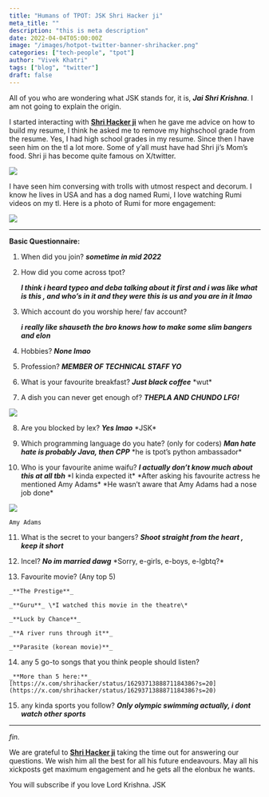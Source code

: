 ```yaml
---
title: "Humans of TPOT: JSK Shri Hacker ji"
meta_title: ""
description: "this is meta description"
date: 2022-04-04T05:00:00Z
image: "/images/hotpot-twitter-banner-shrihacker.png"
categories: ["tech-people", "tpot"]
author: "Vivek Khatri"
tags: ["blog", "twitter"]
draft: false
---
```


All of you who are wondering what JSK stands for, it is, _**Jai Shri Krishna**_. I am not going to explain the origin.

I started interacting with **[Shri Hacker ji](https://x.com/shrihacker?s=20)** when he gave me advice on how to build my resume, I think he asked me to remove my highschool grade from the resume. Yes, I had high school grades in my resume. Since then I have seen him on the tl a lot more. Some of y’all must have had Shri ji’s Mom’s food. Shri ji has become quite famous on X/twitter.

[![](https://substack-post-media.s3.amazonaws.com/public/images/8e47eefb-0afe-4439-8759-9838590dd875_400x400.jpeg)](https://substackcdn.com/image/fetch/f_auto,q_auto:good,fl_progressive:steep/https%3A%2F%2Fsubstack-post-media.s3.amazonaws.com%2Fpublic%2Fimages%2F8e47eefb-0afe-4439-8759-9838590dd875_400x400.jpeg)

I have seen him conversing with trolls with utmost respect and decorum. I know he lives in USA and has a dog named Rumi, I love watching Rumi videos on my tl. Here is a photo of Rumi for more engagement:

[![](https://substack-post-media.s3.amazonaws.com/public/images/fa9d13fe-197c-4bef-b291-bd3a7481cc4a_1692x2048.jpeg)](https://substackcdn.com/image/fetch/f_auto,q_auto:good,fl_progressive:steep/https%3A%2F%2Fsubstack-post-media.s3.amazonaws.com%2Fpublic%2Fimages%2Ffa9d13fe-197c-4bef-b291-bd3a7481cc4a_1692x2048.jpeg)

* * *

**Basic Questionnaire:**

1.  When did you join? _**sometime in mid 2022**_
    
2.  How did you come across tpot?
    
    _**I think i heard typeo and deba talking about it first and i was like what is this , and who’s in it and they were this is us and you are in it lmao**_ 
    
3.  Which account do you worship here/ fav account?
    
    _**i really like shauseth the bro knows how to make some slim bangers and elon**_ 
    
4.  Hobbies? _**None lmao**_
    
5.  Profession? _**MEMBER OF TECHNICAL STAFF YO**_
    
6.  What is your favourite breakfast? _**Just black coffee**_ \*wut\*
    
7.  A dish you can never get enough of? _**THEPLA AND CHUNDO LFG!**_
    
[![](https://substack-post-media.s3.amazonaws.com/public/images/db31eb48-d475-4d4a-87f5-e71af9330df2_4817x3331.jpeg)](https://substackcdn.com/image/fetch/f_auto,q_auto:good,fl_progressive:steep/https%3A%2F%2Fsubstack-post-media.s3.amazonaws.com%2Fpublic%2Fimages%2Fdb31eb48-d475-4d4a-87f5-e71af9330df2_4817x3331.jpeg)
    
8.  Are you blocked by lex? _**Yes lmao**_ \*JSK\*
    
9.  Which programming language do you hate? (only for coders) _**Man hate hate is probably Java, then CPP**_ \*he is tpot’s python ambassador\*
    
10.  Who is your favourite anime waifu? _**I actually don’t know much about this at all tbh**_ \*I kinda expected it\* \*After asking his favourite actress he mentioned Amy Adams\* \*He wasn’t aware that Amy Adams had a nose job done\*
    
[![](https://substack-post-media.s3.amazonaws.com/public/images/207b1034-58d3-42a4-a1ae-b1523562298d_800x943.webp)](https://substackcdn.com/image/fetch/f_auto,q_auto:good,fl_progressive:steep/https%3A%2F%2Fsubstack-post-media.s3.amazonaws.com%2Fpublic%2Fimages%2F207b1034-58d3-42a4-a1ae-b1523562298d_800x943.webp)
    
    Amy Adams
    
11.  What is the secret to your bangers? _**Shoot straight from the heart , keep it short**_
    
12.  Incel? _**No im married dawg**_ \*Sorry, e-girls, e-boys, e-lgbtq?\*
    
13.  Favourite movie? (Any top 5)
    
    _**The Prestige**_
    
    _**Guru**_ \*I watched this movie in the theatre\*
    
    _**Luck by Chance**_
    
    _**A river runs through it**_
    
    _**Parasite (korean movie)**_ 
    
14.  any 5 go-to songs that you think people should listen?
    
    _**More than 5 here:**_ [https://x.com/shrihacker/status/1629371388871184386?s=20](https://x.com/shrihacker/status/1629371388871184386?s=20)
    
15.  any kinda sports you follow? _**Only olympic swimming actually, i dont watch other sports**_
    

* * *

_fin._

We are grateful to **[Shri Hacker ji](https://x.com/shrihacker?s=20)** taking the time out for answering our questions. We wish him all the best for all his future endeavours. May all his xickposts get maximum engagement and he gets all the elonbux he wants.

You will subscribe if you love Lord Krishna. JSK

